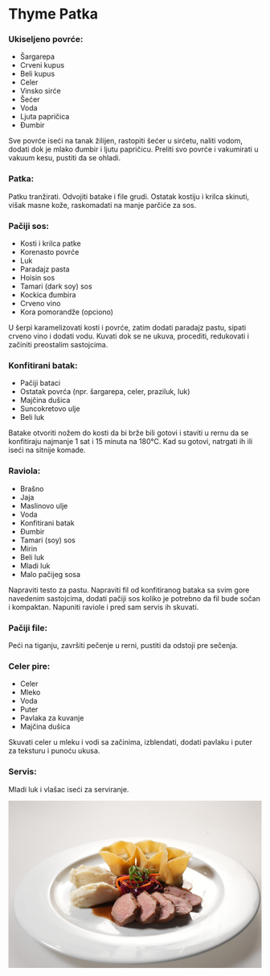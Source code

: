 # Thyme Patka

### Ukiseljeno povrće:
- Šargarepa
- Crveni kupus
- Beli kupus
- Celer
- Vinsko sirće
- Šećer
- Voda
- Ljuta papričica
- Đumbir

Sve povrće iseći na tanak žilijen, rastopiti šećer u sirćetu, naliti vodom, dodati dok je mlako đumbir i ljutu
papričicu. Preliti svo povrće i vakumirati u vakuum kesu, pustiti da se ohladi.

### Patka:

Patku tranžirati. Odvojiti batake i file grudi. Ostatak kostiju i krilca skinuti, višak masne kože, raskomadati na manje parčiće za sos.

### Pačiji sos:
- Kosti i krilca patke
- Korenasto povrće
- Luk
- Paradajz pasta
- Hoisin sos
- Tamari (dark soy) sos
- Kockica đumbira
- Crveno vino
- Kora pomorandže (opciono)

U šerpi karamelizovati kosti i povrće, zatim dodati paradajz pastu, sipati crveno vino i dodati vodu.
Kuvati dok se ne ukuva, procediti, redukovati i začiniti preostalim sastojcima.

### Konfitirani batak:
- Pačiji bataci
- Ostatak povrća (npr. šargarepa, celer, praziluk, luk)
- Majčina dušica
- Suncokretovo ulje
- Beli luk

Batake otvoriti nožem do kosti da bi brže bili gotovi i staviti u rernu da se konfitiraju najmanje 1 sat i
15 minuta na 180°C. Kad su gotovi, natrgati ih ili iseći na sitnije komade.

### Raviola:
- Brašno
- Jaja
- Maslinovo ulje
- Voda
- Konfitirani batak
- Đumbir
- Tamari (soy) sos
- Mirin
- Beli luk
- Mladi luk
- Malo pačijeg sosa

Napraviti testo za pastu. Napraviti fil od konfitiranog bataka sa svim gore navedenim sastojcima,
dodati pačiji sos koliko je potrebno da fil bude sočan i kompaktan. Napuniti raviole i pred sam servis ih skuvati.

### Pačiji file:

Peći na tiganju, završiti pečenje u rerni, pustiti da odstoji pre sečenja.

### Celer pire:
- Celer
- Mleko
- Voda
- Puter
- Pavlaka za kuvanje
- Majčina dušica

Skuvati celer u mleku i vodi sa začinima, izblendati, dodati pavlaku i puter za teksturu i punoću ukusa.

### Servis:
Mladi luk i vlašac iseći za serviranje. 

![ThymeDuck](slike/ThymeDuck.jpg)